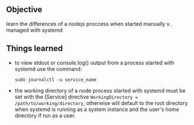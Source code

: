 ## Objective
learn the differences of a nodejs proccess when started manually v.
managed with systemd

## Things learned
- to view stdout or console.log() output from a process started with systemd
  use the command: 
  ```
  sudo journalctl -u service_name
  ```
- the working directory of a node process started with systemd must be set with
  the [Service] directive `WorkingDirectory = /path/to/working/directory`,
  otherwise will default to the root directory when systemd is running as a system
  instance and the user's home directory if run as a user.
